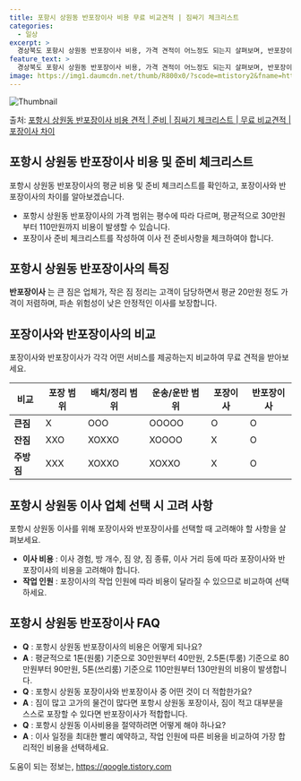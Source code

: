 ```yaml
---
title: 포항시 상원동 반포장이사 비용 무료 비교견적 | 짐싸기 체크리스트
categories:
  - 일상
excerpt: >
  경상북도 포항시 상원동 반포장이사 비용, 가격 견적이 어느정도 되는지 살펴보며, 반포장이사를 준비함에 있어 짐싸기 준비 체크리스트가 무엇인지 보겠습니다. 마지막으로 포장이사와 차이점을 통해 무료 비교견적으로 어떤 것이 더 합리적인 선택인지 공유 드립니다.포항시 상원동 포장이사 견적 샘플 보기 👈 클릭포항시 상원동 포장이사 가격 살펴보기 👈 클릭포항시 상원동 반포장이사 평균 이사 비용평수포항시 상원동 평균 이사 비용원룸 이사9평 이하 (1톤)30만원~투룸/쓰리룸 이사16평 ~ 20평 (2.5톤)80만원~쓰리룸 이사21평 (5톤) ~110만원~우리집 무료 이사견적 받기 👈 클릭포장 vs 반포장 이사: 큰 차이점포장은 이사 전반을 담당하며, 반포장은 큰 짐은 업체가, 작은 짐 정리는 고객이 담당하면서 약..
feature_text: >
  경상북도 포항시 상원동 반포장이사 비용, 가격 견적이 어느정도 되는지 살펴보며, 반포장이사를 준비함에 있어 짐싸기 준비 체크리스트가 무엇인지 보겠습니다. 마지막으로 포장이사와 차이점을 통해 무료 비교견적으로 어떤 것이 더 합리적인 선택인지 공유 드립니다.포항시 상원동 포장이사 견적 샘플 보기 👈 클릭포항시 상원동 포장이사 가격 살펴보기 👈 클릭포항시 상원동 반포장이사 평균 이사 비용평수포항시 상원동 평균 이사 비용원룸 이사9평 이하 (1톤)30만원~투룸/쓰리룸 이사16평 ~ 20평 (2.5톤)80만원~쓰리룸 이사21평 (5톤) ~110만원~우리집 무료 이사견적 받기 👈 클릭포장 vs 반포장 이사: 큰 차이점포장은 이사 전반을 담당하며, 반포장은 큰 짐은 업체가, 작은 짐 정리는 고객이 담당하면서 약..
image: https://img1.daumcdn.net/thumb/R800x0/?scode=mtistory2&fname=https%3A%2F%2Fblog.kakaocdn.net%2Fdn%2F9U29d%2FbtsHbVcm8wZ%2Fhz8fAuUDh2Kgr1ftbYF1F0%2Fimg.webp
---
```


![Thumbnail](https://img1.daumcdn.net/thumb/R800x0/?scode=mtistory2&fname=https%3A%2F%2Fblog.kakaocdn.net%2Fdn%2F9U29d%2FbtsHbVcm8wZ%2Fhz8fAuUDh2Kgr1ftbYF1F0%2Fimg.webp)

<p>출처: <a href="https://qoogle.tistory.com/9484" rel="dofollow">포항시 상원동 반포장이사 비용 견적 | 준비 | 짐싸기 체크리스트 | 무료 비교견적 | 포장이사 차이</a> </p>

## 포항시 상원동 반포장이사 비용 및 준비 체크리스트

포항시 상원동 반포장이사의 평균 비용 및 준비 체크리스트를 확인하고, 포장이사와 반포장이사의 차이를 알아보겠습니다.

  * 포항시 상원동 반포장이사의 가격 범위는 평수에 따라 다르며, 평균적으로 30만원부터 110만원까지 비용이 발생할 수 있습니다.
  * 포장이사 준비 체크리스트를 작성하여 이사 전 준비사항을 체크하여야 합니다.

## 포항시 상원동 반포장이사의 특징

**반포장이사** 는 큰 짐은 업체가, 작은 짐 정리는 고객이 담당하면서 평균 20만원 정도 가격이 저렴하며, 파손 위험성이 낮은 안정적인
이사를 보장합니다.

## 포장이사와 반포장이사의 비교

포장이사와 반포장이사가 각각 어떤 서비스를 제공하는지 비교하여 무료 견적을 받아보세요.

**비교** | **포장 범위** | **배치/정리 범위** | **운송/운반 범위** | **포장이사** | **반포장이사**  
---|---|---|---|---|---  
**큰짐** | X | OOO | OOOOO | O | O  
**잔짐** | XXO | XOXXO | XOOOO | X | O  
**주방짐** | XXX | XOXXO | XOXXO | X | O  
  
## 포항시 상원동 이사 업체 선택 시 고려 사항

포항시 상원동 이사를 위해 포장이사와 반포장이사를 선택할 때 고려해야 할 사항을 살펴보세요.

  * **이사 비용** : 이사 경험, 방 개수, 짐 양, 짐 종류, 이사 거리 등에 따라 포장이사와 반포장이사의 비용을 고려해야 합니다.
  * **작업 인원** : 포장이사의 작업 인원에 따라 비용이 달라질 수 있으므로 비교하여 선택하세요.

## 포항시 상원동 반포장이사 FAQ

  * **Q** : 포항시 상원동 반포장이사의 비용은 어떻게 되나요?
  * **A** : 평균적으로 1톤(원룸) 기준으로 30만원부터 40만원, 2.5톤(투룸) 기준으로 80만원부터 90만원, 5톤(쓰리룸) 기준으로 110만원부터 130만원의 비용이 발생합니다.
  * **Q** : 포항시 상원동 포장이사와 반포장이사 중 어떤 것이 더 적합한가요?
  * **A** : 짐이 많고 고가의 물건이 많다면 포항시 상원동 포장이사, 짐이 적고 대부분을 스스로 포장할 수 있다면 반포장이사가 적합합니다.
  * **Q** : 포항시 상원동 이사비용을 절약하려면 어떻게 해야 하나요?
  * **A** : 이사 일정을 최대한 빨리 예약하고, 작업 인원에 따른 비용을 비교하여 가장 합리적인 비용을 선택하세요.

 

도움이 되는 정보는, <a href="https://qoogle.tistory.com" rel="dofollow">https://qoogle.tistory.com</a>


